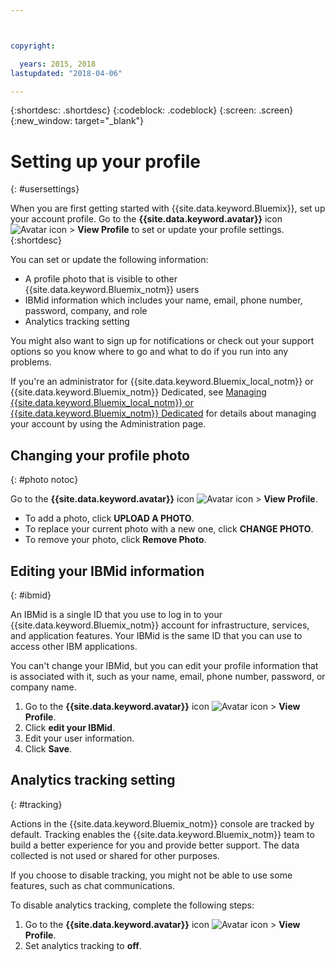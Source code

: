 ```yaml
---



copyright:

  years: 2015, 2018
lastupdated: "2018-04-06"

---
```


{:shortdesc: .shortdesc}
{:codeblock: .codeblock}
{:screen: .screen}
{:new_window: target="_blank"}

# Setting up your profile
{: #usersettings}

When you are first getting started with {{site.data.keyword.Bluemix}}, set up your account profile. Go to the **{{site.data.keyword.avatar}}** icon ![Avatar icon](../icons/i-avatar-icon.svg) &gt; **View Profile** to set or update your profile settings.
{:shortdesc}

You can set or update the following information:

 * A profile photo that is visible to other {{site.data.keyword.Bluemix_notm}} users
 * IBMid information which includes your name, email, phone number, password, company, and role
 * Analytics tracking setting

You might also want to sign up for notifications or check out your support options so you know where to go and what to do if you run into any problems.

If you're an administrator for {{site.data.keyword.Bluemix_local_notm}} or {{site.data.keyword.Bluemix_notm}} Dedicated, see [Managing {{site.data.keyword.Bluemix_local_notm}} or {{site.data.keyword.Bluemix_notm}} Dedicated](/docs/hybrid/index.html#mng) for details about managing your account by using the Administration page.

## Changing your profile photo
{: #photo notoc}

Go to the **{{site.data.keyword.avatar}}** icon ![Avatar icon](../icons/i-avatar-icon.svg) &gt; **View Profile**.

  * To add a photo, click **UPLOAD A PHOTO**.
  * To replace your current photo with a new one, click **CHANGE PHOTO**.
  * To remove your photo, click **Remove Photo**.

## Editing your IBMid information
{: #ibmid}

An IBMid is a single ID that you use to log in to your {{site.data.keyword.Bluemix_notm}} account for infrastructure, services, and application features. Your IBMid is the same ID that you can use to access other IBM applications.

You can't change your IBMid, but you can edit your profile information that is associated with it, such as your name, email, phone number, password, or company name.

1. Go to the **{{site.data.keyword.avatar}}** icon ![Avatar icon](../icons/i-avatar-icon.svg) &gt; **View Profile**.
2. Click **edit your IBMid**.
3. Edit your user information.
4. Click **Save**.

## Analytics tracking setting
{: #tracking}

Actions in the {{site.data.keyword.Bluemix_notm}} console are tracked by default. Tracking enables the {{site.data.keyword.Bluemix_notm}} team to build a better experience for you and provide better support. The data collected is not used or shared for other purposes.

If you choose to disable tracking, you might not be able to use some features, such as chat communications.

To disable analytics tracking, complete the following steps:

1. Go to the **{{site.data.keyword.avatar}}** icon ![Avatar icon](../icons/i-avatar-icon.svg) &gt; **View Profile**.
2. Set analytics tracking to **off**.
